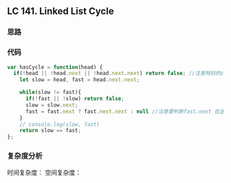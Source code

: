 ## LC 141. Linked List Cycle

### 思路

### 代码

```JavaScript
var hasCycle = function(head) {
  if(!head || !head.next || !head.next.next) return false; //注意特别的corner case
    let slow = head, fast = head.next.next;

    while(slow != fast){
      if(!fast || !slow) return false;
      slow = slow.next;
      fast = fast.next ? fast.next.next : null //注意要判断fast.next 在这或者在18
    }
    // console.log(slow, fast)
    return slow == fast;
};

```

### 复杂度分析

时间复杂度：
空间复杂度：
